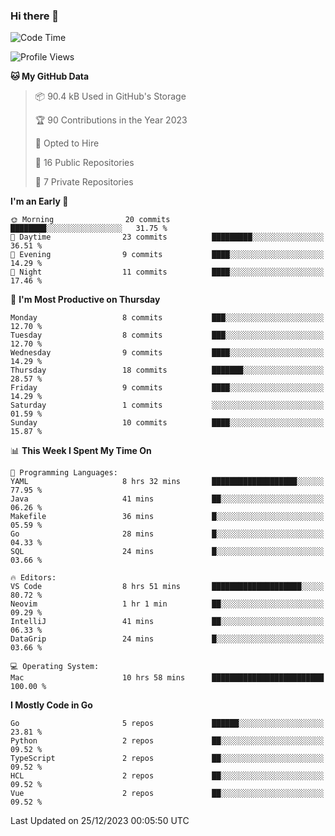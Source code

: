 ### Hi there 👋
<!--![visitors](https://visitor-badge.glitch.me/badge?page_id=d0zingcat)-->
<!--
**d0zingcat/d0zingcat** is a ✨ _special_ ✨ repository because its `README.md` (this file) appears on your GitHub profile.

Here are some ideas to get you started:

- 🔭 I’m currently working on ...
- 🌱 I’m currently learning ...
- 👯 I’m looking to collaborate on ...
- 🤔 I’m looking for help with ...
- 💬 Ask me about ...
- 📫 How to reach me: ...
- 😄 Pronouns: ...
- ⚡ Fun fact: ...
-->
<!--START_SECTION:waka-->
![Code Time](http://img.shields.io/badge/Code%20Time-3%2C264%20hrs%2035%20mins-blue)

![Profile Views](http://img.shields.io/badge/Profile%20Views-0-blue)

**🐱 My GitHub Data** 

> 📦 90.4 kB Used in GitHub's Storage 
 > 
> 🏆 90 Contributions in the Year 2023
 > 
> 💼 Opted to Hire
 > 
> 📜 16 Public Repositories 
 > 
> 🔑 7 Private Repositories 
 > 
**I'm an Early 🐤** 

```text
🌞 Morning                20 commits          ████████░░░░░░░░░░░░░░░░░   31.75 % 
🌆 Daytime                23 commits          █████████░░░░░░░░░░░░░░░░   36.51 % 
🌃 Evening                9 commits           ████░░░░░░░░░░░░░░░░░░░░░   14.29 % 
🌙 Night                  11 commits          ████░░░░░░░░░░░░░░░░░░░░░   17.46 % 
```
📅 **I'm Most Productive on Thursday** 

```text
Monday                   8 commits           ███░░░░░░░░░░░░░░░░░░░░░░   12.70 % 
Tuesday                  8 commits           ███░░░░░░░░░░░░░░░░░░░░░░   12.70 % 
Wednesday                9 commits           ████░░░░░░░░░░░░░░░░░░░░░   14.29 % 
Thursday                 18 commits          ███████░░░░░░░░░░░░░░░░░░   28.57 % 
Friday                   9 commits           ████░░░░░░░░░░░░░░░░░░░░░   14.29 % 
Saturday                 1 commits           ░░░░░░░░░░░░░░░░░░░░░░░░░   01.59 % 
Sunday                   10 commits          ████░░░░░░░░░░░░░░░░░░░░░   15.87 % 
```


📊 **This Week I Spent My Time On** 

```text
💬 Programming Languages: 
YAML                     8 hrs 32 mins       ███████████████████░░░░░░   77.95 % 
Java                     41 mins             ██░░░░░░░░░░░░░░░░░░░░░░░   06.26 % 
Makefile                 36 mins             █░░░░░░░░░░░░░░░░░░░░░░░░   05.59 % 
Go                       28 mins             █░░░░░░░░░░░░░░░░░░░░░░░░   04.33 % 
SQL                      24 mins             █░░░░░░░░░░░░░░░░░░░░░░░░   03.66 % 

🔥 Editors: 
VS Code                  8 hrs 51 mins       ████████████████████░░░░░   80.72 % 
Neovim                   1 hr 1 min          ██░░░░░░░░░░░░░░░░░░░░░░░   09.29 % 
IntelliJ                 41 mins             ██░░░░░░░░░░░░░░░░░░░░░░░   06.33 % 
DataGrip                 24 mins             █░░░░░░░░░░░░░░░░░░░░░░░░   03.66 % 

💻 Operating System: 
Mac                      10 hrs 58 mins      █████████████████████████   100.00 % 
```

**I Mostly Code in Go** 

```text
Go                       5 repos             ██████░░░░░░░░░░░░░░░░░░░   23.81 % 
Python                   2 repos             ██░░░░░░░░░░░░░░░░░░░░░░░   09.52 % 
TypeScript               2 repos             ██░░░░░░░░░░░░░░░░░░░░░░░   09.52 % 
HCL                      2 repos             ██░░░░░░░░░░░░░░░░░░░░░░░   09.52 % 
Vue                      2 repos             ██░░░░░░░░░░░░░░░░░░░░░░░   09.52 % 
```




 Last Updated on 25/12/2023 00:05:50 UTC
<!--END_SECTION:waka-->

